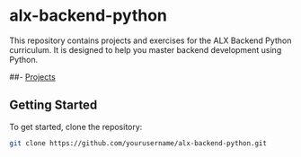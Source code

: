 # alx-backend-python

This repository contains projects and exercises for the ALX Backend Python curriculum. It is designed to help you master backend development using Python.

##- [Projects](#projects)

## Getting Started

To get started, clone the repository:

```bash
git clone https://github.com/yourusername/alx-backend-python.git
```
